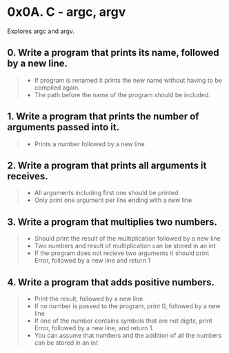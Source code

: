 # 0x0A. C - argc, argv

Explores argc and argv.

## 0. Write a program that prints its name, followed by a new line.

> - If program is renamed it prints the new name without having to be compiled again. 
> - The path before the name of the program should be included. 

## 1. Write a program that prints the number of arguments passed into it.

> - Prints a number followed by a new line

## 2. Write a program that prints all arguments it receives.

> - All arguments including first one should be printed
> - Only print one argument per line ending with a new line

## 3. Write a program that multiplies two numbers.

> - Should print the result of the multiplication followed by a new line
> - Two numbers and result of multiplication can be stored in an int
> - If the program does not recieve two arguments it should print Error, followed by a new line and return 1

## 4. Write a program that adds positive numbers.

> - Print the result, followed by a new line
> - If no number is passed to the program, print 0, followed by a new line
> - If one of the number contains symbols that are not digits, print Error, followed by a new line, and return 1.
> - You can assume that numbers and the addition of all the numbers can be stored in an int

